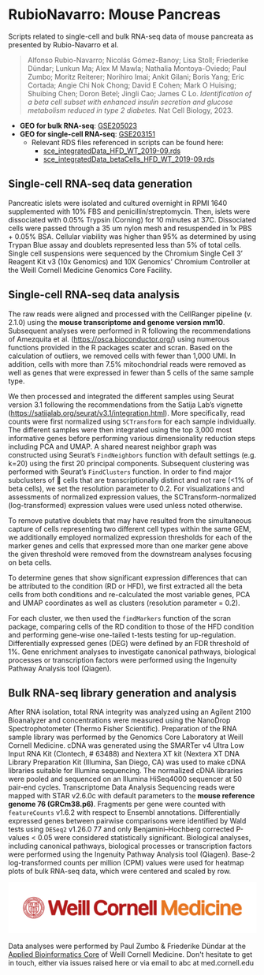 # RubioNavarro: Mouse Pancreas

Scripts related to single-cell and bulk RNA-seq data of mouse pancreata as presented by Rubio-Navarro et al.

>Alfonso Rubio-Navarro; Nicolás Gómez-Banoy; Lisa Stoll; Friederike Dündar; Lunkun Ma; Alex M Mawla; Nathalia Montoya-Oviedo; Paul Zumbo; Moritz Reiterer; Norihiro Imai; Ankit Gilani; Boris Yang; Eric Cortada; Angie Chi Nok Chong; David E Cohen; Mark O Huising; Shuibing Chen; Doron Betel; Jingli Cao; James C Lo. *Identification of a beta cell subset with enhanced insulin secretion and glucose metabolism reduced in type 2 diabetes.* Nat Cell Biology, 2023.

- **GEO for bulk RNA-seq**: [GSE205023](https://www.ncbi.nlm.nih.gov/geo/query/acc.cgi?acc=GSE205023)
- **GEO for single-cell RNA-seq**: [GSE203151](https://www.ncbi.nlm.nih.gov/geo/query/acc.cgi?acc=GSE203151)
  - Relevant RDS files referenced in scripts can be found here:
    - [sce_integratedData_HFD_WT_2019-09.rds](https://wcm.box.com/s/woo4m5g39gtox94rh8hhx8ugv6wz39v0)
    - [sce_integratedData_betaCells_HFD_WT_2019-09.rds](https://wcm.box.com/s/ncr8szvwoeu1ip3uxtizwk3vsxzzczc6)

## Single-cell RNA-seq data generation

Pancreatic islets were isolated and cultured overnight in RPMI 1640 supplemented with 10% FBS and penicillin/streptomycin. Then, islets were dissociated with 0.05% Trypsin (Corning) for 10 minutes at 37C. Dissociated cells were passed through a 35 um nylon mesh and resuspended in 1x PBS + 0.05% BSA. Cellular viability was higher than 95% as determined by using Trypan Blue assay and doublets represented less than 5% of total cells. Single cell suspensions were sequenced by the Chromium Single Cell 3’ Reagent Kit v3 (10x Genomics) and 10X Genomics’ Chromium Controller at the Weill Cornell Medicine Genomics Core Facility.

## Single-cell RNA-seq data analysis

The raw reads were aligned and processed with the CellRanger pipeline (v. 2.1.0) using the **mouse transcriptome and genome version mm10**. Subsequent analyses were performed in R following the recommendations of Amezquita et al. (https://osca.bioconductor.org/) using numerous functions provided in the R packages scater and scran.
Based on the calculation of outliers, we removed cells with fewer than 1,000 UMI. In addition, cells with more than 7.5% mitochondrial reads were removed as well as genes that were expressed in fewer than 5 cells of the same sample type.

We then processed and integrated the different samples using Seurat version 3.1 following the recommendations from the Satija Lab’s vignette (https://satijalab.org/seurat/v3.1/integration.html).
More specifically, read counts were first normalized using `SCTransform` for each sample individually.
The different samples were then integrated using the top 3,000 most informative genes before performing various dimensionality reduction steps including PCA and UMAP.
A shared nearest neighbor graph was constructed using Seurat’s `FindNeighbors` function with default settings (e.g. k=20) using the first 20 principal components. Subsequent clustering was performed with Seurat’s `FindClusters` function.
In order to find major subclusters of  cells that are transcriptionally distinct and not rare (<1% of beta cells), we set the resolution parameter to 0.2.
For visualizations and assessments of normalized expression values, the SCTransform-normalized (log-transformed) expression values were used unless noted otherwise.

To remove putative doublets that may have resulted from the simultaneous capture of cells representing two different cell types within the same GEM, we additionally employed normalized expression thresholds for each of the marker genes and cells that expressed more than one marker gene above the given threshold were removed from the downstream analyses focusing on beta cells.

To determine genes that show significant expression differences that can be attributed to the condition (RD or HFD), we first extracted all the beta cells from both conditions and re-calculated the most variable genes, PCA and UMAP coordinates as well as clusters (resolution parameter = 0.2).

For each cluster, we then used the `findMarkers` function of the scran package, comparing cells of the RD condition to those of the HFD condition and performing gene-wise one-tailed t-tests testing for up-regulation.
Differentially expressed genes (DEG) were defined by an FDR threshold of 1%.
Gene enrichment analyses to investigate canonical pathways, biological processes or transcription factors were performed using the Ingenuity Pathway Analysis tool (Qiagen). 

## Bulk RNA-seq library generation and analysis

After RNA isolation, total RNA integrity was analyzed using an Agilent 2100 Bioanalyzer and concentrations were measured using the NanoDrop Spectrophotometer (Thermo Fisher Scientific). Preparation of the RNA sample library was performed by the Genomics Core Laboratory at Weill Cornell Medicine.
cDNA was generated using the SMARTer v4 Ultra Low Input RNA Kit (Clontech, # 63488) and Nextera XT kit (Nextera XT DNA Library Preparation Kit (Illumina, San Diego, CA) was used to make cDNA libraries suitable for Illumina sequencing.
The normalized cDNA libraries were pooled and sequenced on an Illumina HiSeq4000 sequencer at 50 pair-end cycles.
Transcriptome Data Analysis Sequencing reads were mapped with STAR v2.6.0c with default parameters to the **mouse reference genome 76 (GRCm38.p6)**.
Fragments per gene were counted with `featureCounts` v1.6.2 with respect to Ensembl annotations.
Differentially expressed genes between pairwise comparisons were identified by Wald tests using `DESeq2` v1.26.0 77 and only Benjamini–Hochberg corrected P-values < 0.05 were considered statistically significant.
Biological analyses, including canonical pathways, biological processes or transcription factors were performed using the Ingenuity Pathway Analysis tool (Qiagen). Base-2 log-transformed counts per million (CPM) values were used for heatmap plots of bulk RNA-seq data, which were centered and scaled by row. 

![](WCM_MB_LOGO_HZSS1L_CLR_RGB.png)

Data analyses were performed by Paul Zumbo & Friederike Dündar at the [Applied Bioinformatics Core](https://abc.med.cornell.edu/) of Weill Cornell Medicine. 
Don't hesitate to get in touch, either via issues raised here or via email to abc at med.cornell.edu
